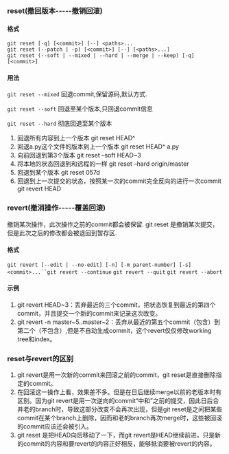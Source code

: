 ### reset(撤回版本-----撤销回滚)

#### 格式

`git reset [-q] [<commit>] [--] <paths>...`  
`git reset (--patch | -p) [<commit>] [--] [<paths>...]`  
`git reset (--soft | --mixed | --hard | --merge | --keep) [-q] [<commit>]`

#### 用法

`git reset --mixed` 回退commit,保留源码,默认方式.

`git reset --soft` 回退至某个版本,只回退commit信息

`git reset --hard` 彻底回退至某个版本

1. 回退所有内容到上一个版本 git reset HEAD^
2. 回退a.py这个文件的版本到上一个版本 git reset HEAD^ a.py
3. 向前回退到第3个版本 git reset –soft HEAD~3
4. 将本地的状态回退到和远程的一样 git reset –hard origin/master
5. 回退到某个版本 git reset 057d
6. 回退到上一次提交的状态，按照某一次的commit完全反向的进行一次commit git revert HEAD

### revert(撤消操作-----覆盖回滚)

撤销某次操作，此次操作之前的commit都会被保留. git reset 是撤销某次提交，但是此次之后的修改都会被退回到暂存区.

#### 格式

`git revert [--edit | --no-edit] [-n] [-m parent-number] [-s] <commit>...``git revert --continue` `git revert --quit` `git revert --abort`

#### 示例

1. git revert HEAD~3：丢弃最近的三个commit，把状态恢复到最近的第四个commit，并且提交一个新的commit来记录这次改变。
2. git revert -n master~5..master~2：丢弃从最近的第五个commit（包含）到第二个（不包含）,但是不自动生成commit，这个revert仅仅修改working tree和index。

### reset与revert的区别

1. git revert是用一次新的commit来回滚之前的commit，git reset是直接删除指定的commit。
1. 在回滚这一操作上看，效果差不多。但是在日后继续merge以前的老版本时有区别。因为git revert是用一次逆向的commit“中和”之前的提交，因此日后合并老的branch时，导致这部分改变不会再次出现，但是git reset是之间把某些commit在某个branch上删除，因而和老的branch再次merge时，这些被回滚的commit应该还会被引入。
3. git reset 是把HEAD向后移动了一下，而git revert是HEAD继续前进，只是新的commit的内容和要revert的内容正好相反，能够抵消要被revert的内容。